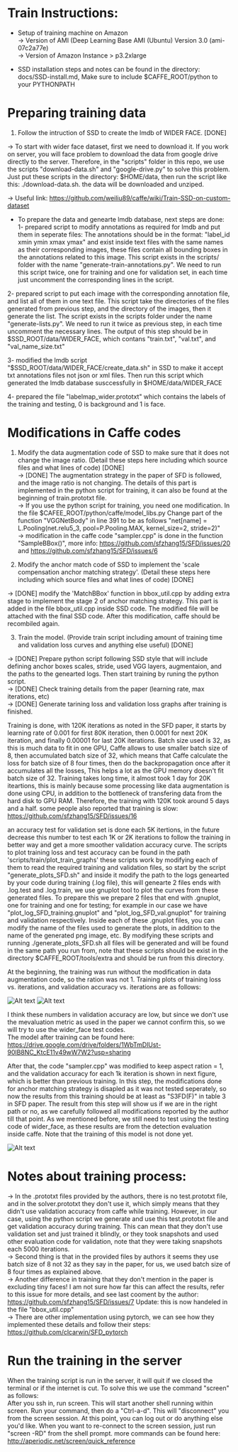 # Train Instructions:

- Setup of training machine on Amazon  <br />
-> Version of AMI (Deep Learning Base AMI (Ubuntu) Version 3.0 (ami-07c2a77e)  <br />
-> Version of Amazon Instance > p3.2xlarge  <br />

- SSD installation steps and notes can be found in the directory: docs/SSD-install.md, Make sure to include $CAFFE_ROOT/python to your PYTHONPATH

# Preparing training data
1. Follow the intruction of SSD to create the lmdb of WIDER FACE. [DONE]  <br />

-> To start with wider face dataset, first we need to download it. If you work on server, you will face problem to download the data from google drive directly to the server. Therefore, in the "scripts" folder in this repo, we use the scripts "download-data.sh" and "google-drive.py" to solve this problem. Just put these scripts in the directory: $HOME/data, then run the script like this: ./download-data.sh. the data will be downloaded and unziped.  <br />

-> Useful link: https://github.com/weiliu89/caffe/wiki/Train-SSD-on-custom-dataset <br />
- To prepare the data and genearte lmdb database, next steps are done: <br />
 1- prepared script to modify annotations as required for lmdb and put them in seperate files: The annotations should be in the format: "label_id xmin ymin xmax ymax" and exist inside text files with the same names as their corresponding images, these files contain all bounding boxes in the annotations related to this image. This script exists in the scripts/ folder with the name "generate-train-annotations.py". We need to run this script twice, one for training and one for validation set, in each time just uncomment the corresponding lines in the script.  <br />

 2- prepared script to put each image with the corresponding annotation file, and list all of them in one text file. This script take the directories of the files generated from previous step, and the directory of the images, then it generate the list. The script exists in the scripts folder under the name "generate-lists.py". We need to run it twice as previous step, in each time uncomment the necessary lines. The output of this step should be in $SSD_ROOT/data/WIDER_FACE, which contans "train.txt", "val.txt", and "val_name_size.txt"  <br />

 3- modified the lmdb script "$SSD_ROOT/data/WIDER_FACE/create_data.sh" in SSD to make it accept txt annotations files not json or xml files. Then run this script which generated the lmdb database susccessfully in $HOME/data/WIDER_FACE  <br />

 4- prepared the file "labelmap_wider.prototxt" which contains the labels of the training and testing, 0 is background and 1 is face.  <br />

# Modifications in Caffe codes

1. Modify the data augmentation code of SSD to make sure that it does not change the image ratio.
(Detail these steps here including which source files and what lines of code)  [DONE] <br />
-> [DONE] The augmentation strategy in the paper of SFD is followed, and the image ratio is not changing. The details of this part is implemented in the python script for training, it can also be found at the beginning of train.prototxt file.   <br />
-> If you use the python script for training, you need one modification. In the file $CAFEE_ROOT/python/caffe/model_libs.py Change part of the function "VGGNetBody" in line 391 to be as follows "net[name] = L.Pooling(net.relu5_3, pool=P.Pooling.MAX, kernel_size=2, stride=2)" <br />
-> modification in the caffe code "sampler.cpp" is done in the function "SampleBBox()", more info: https://github.com/sfzhang15/SFD/issues/20 and https://github.com/sfzhang15/SFD/issues/6 <br />

2. Modify the anchor match code of SSD to implement the 'scale compensation anchor matching strategy'.
(Detail these steps here including which source files and what lines of code)  [DONE] <br />

-> [DONE] modify the 'MatchBBox' function in bbox_util.cpp by adding extra stage to implement the stage 2 of anchor matching strategy. This part is added in the file bbox_util.cpp inside SSD code. The modified file will be attached with the final SSD code. After this modification, caffe should be recombiled again. <br />

3. Train the model.
(Provide train script including amount of training time and validation loss curves and anything else useful) [DONE] <br />

-> [DONE] Prepare python script following SSD style that will include defining anchor boxes scales, stride, used VGG layers, augmentaion, and the paths to the genearted logs. Then start training by runing the python script.  <br />
-> [DONE] Check training details from the paper (learning rate, max iterations, etc)  <br />
-> [DONE] Generate tarining loss and validation loss graphs after training is finished.  <br />

Training is done, with 120K iterations as noted in the SFD paper, it starts by learning rate of 0.001 for first 80K iteration, then 0.0001 for next 20K iteration, and finally 0.00001 for last 20K iterations. Batch size used is 32, as this is much data to fit in one GPU, Caffe allows to use smaller batch size of 8, then accumulated batch size of 32, which means that Caffe calculate the loss for batch size of 8 four times, then do the backpropagation once after it accumulates all the losses, This helps a lot as the GPU memory doesn't fit batch size of 32. Training takes long time, it almost took 1 day for 20K iteartions, this is mainly because some processing like data augmentation is done using CPU, in addition to the bottleneck of transfering data from the hard disk to GPU RAM. Therefore, the training with 120K took around 5 days and a half. some people also reported that training is slow: https://github.com/sfzhang15/SFD/issues/16  <br />

an accuracy test for validation set is done each 5K itertions, in the future decrease this number to test each 1K or 2K iterations to follow the training in better way and get a more smoother validation accuracy curve. The scripts to plot training loss and test accuracy can be found in the path 'scripts/train/plot_train_graphs' these scripts work by modifying each of them to read the required training and validation files, so start by the script "generate_plots_SFD.sh" and inside it modify the path to the logs genearted by your code during training (.log file), this will genearte 2 files ends with .log.test and .log.train, we use gnuplot tool to plot the curves from these generated files. To prepare this we prepare 2 files that end with .gnuplot, one for training and one for testing; for example in our case we have "plot_log_SFD_training.gnuplot" and "plot_log_SFD_val.gnuplot" for training and validation respectively. Inside each of these .gnuplot files, you can modify the name of the files used to generate the plots, in addition to the name of the generated png image, etc. By modifying these scripts and running ./generate_plots_SFD.sh all files will be generated and will be found in the same path you run from, note that these scripts should be exist in the directory $CAFFE_ROOT/tools/extra and should be run from this directory. <br />

At the beginning, the training was run without the modification in data augmentation code, so the ration was not 1. Training plots of training loss vs. iterations, and validation accuracy vs. iterations are as follows:

![Alt text](assets/SFD_training_loss.png)
![Alt text](assets/SFD_validation_accuracy_init.png)

I think these numbers in validation accuracy are low, but since we don't use the mevaluation metric as used in the paper we cannot confirm this, so we will try to use the wider_face test codes. <br />
The model after training can be found here: https://drive.google.com/drive/folders/1WbTmDlUst-90lB8NC_KtcE11v49wW7W2?usp=sharing <br />

After that, the code "sampler.cpp" was modified to keep aspect ration = 1, and the validation accuracy for each 1k iteration is shown in next figure, which is better than previous training. In this step, the modifications done for anchor matching strategy is disapled as it was not tested seperately, so now the results from this training should be at least as "S3FD(F)" in table 3 in SFD paper. The result from this step will show us if we are in the right path or no, as we carefully followed all modifications reported by the author till that point. As we mentioned before, we still need to test using the testing code of wider_face, as these results are from the detection evaluation inside caffe. Note that the training of this model is not done yet. 

![Alt text](assets/SFD_nm_validation_accuracy.png)


# Notes about training process: <br />
-> In the .prototxt files provided by the authors, there is no test.prototxt file, and in the solver.prototxt they don't use it, which simply means that they didn't use validation accuracy from caffe while training. However, in our case, using the python script we generate and use this test.prototxt file and get validation accuracy during training. This can mean that they don't use validation set and just trained it blindly, or they took snapshots and used other evaluation code for validation, note that they were taking snapshots each 5000 iterations. <br />
-> Second thing is that in the provided files by authors it seems they use batch size of 8 not 32 as they say in the paper, for us, we used batch size of 8 four times as explained above. <br />
-> Another difference in training that they don't mention in the paper is excluding tiny faces! I am not sure how far this can affect the results, refer to this issue for more details, and see last cooment by the author: https://github.com/sfzhang15/SFD/issues/7   Update: this is now handeled in the file "bbox_util.cpp" <br />
-> There are other implementation using pytorch, we can see how they implemented these details and follow their steps: https://github.com/clcarwin/SFD_pytorch <br />


# Run the training in the server

When the training script is run in the server, it will quit if we closed the terminal or if the internet is cut. To solve this we use the command "screen" as follows: <br />
After you ssh in, run screen. This will start another shell running within screen. Run your command, then do a "Ctrl-a-d". This will "disconnect" you from the screen session. At this point, you can log out or do anything else you'd like. When you want to re-connect to the screen session, just run "screen -RD" from the shell prompt.
more commands can be found here: http://aperiodic.net/screen/quick_reference
